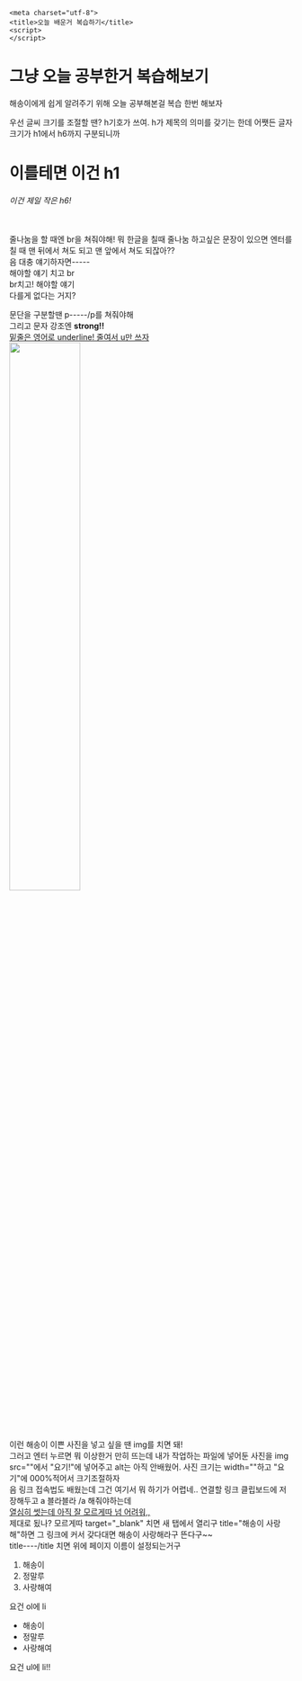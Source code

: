 <!DOCTYPE html>
<html lang="en" dir="ltr">
  <head>
    <link rel="stylesheet" href="https://cdnjs.cloudflare.com/ajax/libs/font-awesome/5.8.2/css/all.min.css"/>

    <meta charset="utf-8">
    <title>오늘 배운거 복습하기</title>
    <script>
    </script>
  </head>
  <body>
    <h1><strong>그냥 오늘 공부한거 복습해보기</strong></h1>
    <i class="fas fa-grin-hearts fa-10x"></i>해송이<i class="fas fa-grin-hearts"></i>에게 쉽게 알려주기 위해 오늘 공부해본걸 복습 한번 해보자<br>
    <p>우선 글씨 크기를 조절할 땐? h기호가 쓰여. h가 제목의 의미를 갖기는 한데 어쨋든 글자크기가 h1에서 h6까지 구분되니까
    <h1>이를테면 이건 h1</h1>
    <h6>이건 제일 작은 h6!</h6><br>
    줄나눔을 할 때엔 br을 쳐줘야해! 뭐 한글을 칠때 줄나눔 하고싶은 문장이 있으면 엔터를 칠 때 맨 뒤에서 쳐도 되고 맨 앞에서 쳐도 되잖아??<br>
    음 대충 얘기하자면-----<br>
    해야할 얘기 치고 br <br>
    br치고! 해야할 얘기
    <br>다를게 없다는 거지?</p>
    <p>
      문단을 구분할땐 p-----/p를 쳐줘야해 <br>
      그리고 문자 강조엔 <strong>strong!!</strong>
      <br> <u>밑줄은 영어로 underline! 줄여서 u만 쓰자</u>
      <br> <img src="해송2.jpg" width="50%">
      <br>이런 해송이 이쁜 사진을 넣고 싶을 땐 img를 치면 돼!
      <br>그러고 엔터 누르면 뭐 이상한거 만히 뜨는데 내가 작업하는 파일에 넣어둔 사진을 img src=""에서 "요기!"에 넣어주고 alt는 아직 안배웠어. 사진 크기는 width=""하고 "요기"에 000%적어서 크기조절하자
      <br>음 링크 접속법도 배웠는데 그건 여기서 뭐 하기가 어렵네.. 연결할 링크 클립보드에 저장해두고 a 블라블라 /a 해줘야하는데
      <br> <a href="https://www.youtube.com/watch?v=w5S0GACgL3U&list=PLuHgQVnccGMDZP7FJ_ZsUrdCGH68ppvPb&index=15" title="해송이 사랑해" target="_blank" >열심히 썻는데 아직 잘 모르게따 넘 어려워,,</a>
      <br> 제대로 됬나? 모르게따 target="_blank" 치면 새 탭에서 열리구 title="해송이 사랑해"하면 그 링크에 커서 갖다대면 해송이 사랑해라구 뜬다구~~
      <br> title----/title 치면 위에 페이지 이름이 설정되는거구
      <ol>
        <li>해송이</li>
        <li>정말루</li>
        <li>사랑해여</li>
      </ol>
      요건 ol에 li
      <ul>
        <li>해송이</li>
        <li>정말루</li>
        <li>사랑해여</li>
      </ul>
      요건 ul에 li!!
    </p>
  </body>
</html>
